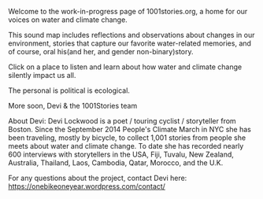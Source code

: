 
Welcome to the work-in-progress page of 1001stories.org, a home for our voices on water and climate change.

This sound map includes reflections and observations about changes in our environment, stories that capture our favorite water-related memories, and of course, oral his(and her, and gender non-binary)story. 

Click on a place to listen and learn about how water and climate change silently impact us all.

The personal is political is ecological. 

More soon, 
Devi & the 1001Stories team 

About Devi: 
Devi Lockwood is a poet / touring cyclist / storyteller from Boston. Since the September 2014 People's Climate March in NYC she has been traveling, mostly by bicycle, to collect 1,001 stories from people she meets about water and climate change. To date she has recorded nearly 600 interviews with storytellers in the USA, Fiji, Tuvalu, New Zealand, Australia, Thailand, Laos, Cambodia, Qatar, Morocco, and the U.K. 

For any questions about the project, contact Devi here: https://onebikeoneyear.wordpress.com/contact/

